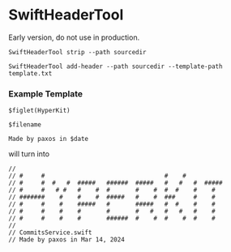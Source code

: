 # SwiftHeaderTool

Early version, do not use in production.

```
SwiftHeaderTool strip --path sourcedir
```

```
SwiftHeaderTool add-header --path sourcedir --template-path template.txt
```

### Example Template
```
$figlet(HyperKit)

$filename

Made by paxos in $date
```

will turn into

```
//
// #     #                                 #    #
// #     #  #   #  #####   ######  #####   #   #   #  #####
// #     #   # #   #    #  #       #    #  #  #    #    #
// #######    #    #    #  #####   #    #  ###     #    #
// #     #    #    #####   #       #####   #  #    #    #
// #     #    #    #       #       #   #   #   #   #    #
// #     #    #    #       ######  #    #  #    #  #    #
//
// CommitsService.swift
// Made by paxos in Mar 14, 2024
```
